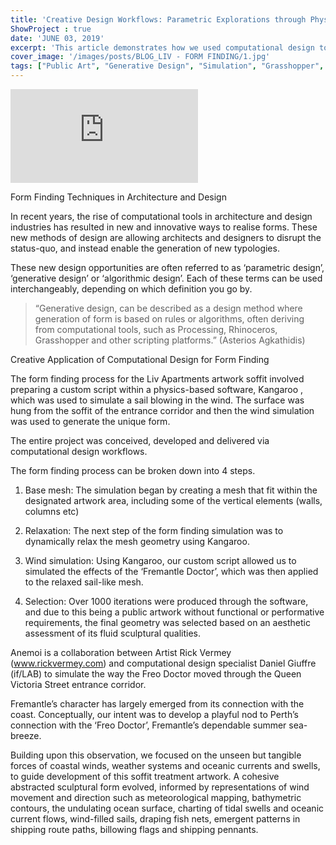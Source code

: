 ```yaml
---
title: 'Creative Design Workflows: Parametric Explorations through Physics-based Simulations'
ShowProject : true
date: 'JUNE 03, 2019'
excerpt: 'This article demonstrates how we used computational design tools to realise a unique and innovative typology for a soffit, in Fremantle, Western Australia.'
cover_image: '/images/posts/BLOG_LIV - FORM FINDING/1.jpg'
tags: ["Public Art", "Generative Design", "Simulation", "Grasshopper", "Kangaroo",  "Computational Design",  "Form Finding"]
---
```


<div >
<iframe class="VideoMD" src="https://www.youtube.com/embed/lJ_CpyqE6Dk" title="YouTube video player" frameborder="0" allow="accelerometer; autoplay; clipboard-write; encrypted-media; gyroscope; picture-in-picture" allowfullscreen></iframe>
</div>

Form Finding Techniques in Architecture and Design

In recent years, the rise of computational tools in architecture and design industries has resulted in new and innovative ways to realise forms. These new methods of design are allowing architects and designers to disrupt the status-quo, and instead enable the generation of new typologies.

These new design opportunities are often referred to as ‘parametric design’, ‘generative design’ or ‘algorithmic design’. Each of these terms can be used interchangeably, depending on which definition you go by. 

>“Generative design, can be described as a design method where generation of form is based on rules or algorithms, often deriving from computational tools, such as Processing, Rhinoceros, Grasshopper and other scripting platforms.” (Asterios Agkathidis)

Creative Application of Computational Design for Form Finding

The form finding process for the Liv Apartments artwork soffit involved preparing a custom script within a physics-based software, Kangaroo , which was used to simulate a sail blowing in the wind. The surface was hung from the soffit of the entrance corridor and then the wind simulation was used to generate the unique form. 

The entire project was conceived, developed and delivered via computational design workflows.

The form finding process can be broken down into 4 steps.

1. Base mesh: The simulation began by creating a mesh that fit within the designated artwork area, including some of the vertical elements (walls, columns etc)

2. Relaxation: The next step of the form finding simulation was to dynamically relax the mesh geometry using Kangaroo. 

3. Wind simulation: Using Kangaroo, our custom script allowed us to simulated the effects of the ‘Fremantle Doctor’, which was then applied to the relaxed sail-like mesh.

4. Selection: Over 1000 iterations were produced through the software, and due to this being a public artwork without functional or performative requirements, the final geometry was selected based on an aesthetic assessment of its fluid sculptural qualities. 

Anemoi is a collaboration between Artist Rick Vermey (www.rickvermey.com) and computational design specialist Daniel Giuffre (if/LAB) to simulate the way the Freo Doctor moved through the Queen Victoria Street entrance corridor.

Fremantle’s character has largely emerged from its connection with the coast. Conceptually, our intent was to develop a playful nod to Perth’s connection with the ‘Freo Doctor’, Fremantle’s dependable summer sea-breeze.

Building upon this observation, we focused on the unseen but tangible forces of coastal winds, weather systems and oceanic currents and swells, to guide development of this soffit treatment artwork. A cohesive abstracted sculptural form evolved, informed by representations of wind movement and direction such as meteorological mapping, bathymetric contours, the undulating ocean surface, charting of tidal swells and oceanic current flows, wind-filled sails, draping fish nets, emergent patterns in shipping route paths, billowing flags and shipping pennants.